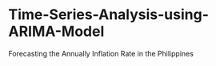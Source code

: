 # Time-Series-Analysis-using-ARIMA-Model
Forecasting the Annually Inflation Rate in the Philippines
